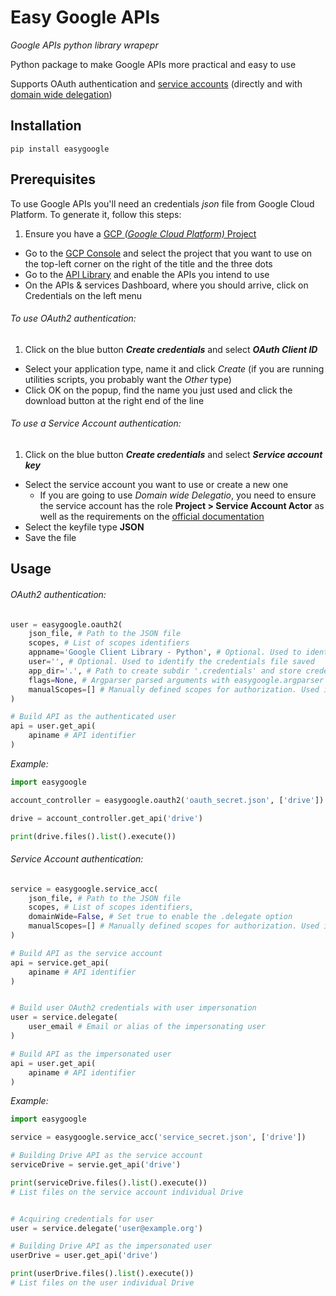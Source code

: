 # Easy Google APIs
_Google APIs python library wrapepr_

Python package to make Google APIs more practical and easy to use

Supports OAuth authentication and [service accounts](https://developers.google.com/identity/protocols/OAuth2ServiceAccount) (directly and with [domain wide delegation](https://developers.google.com/identity/protocols/OAuth2ServiceAccount#delegatingauthority))

## Installation

    pip install easygoogle

## Prerequisites

To use Google APIs you'll need an credentials _json_ file from Google Cloud Platform.
To generate it, follow this steps:
1. Ensure you have a [GCP _(Google Cloud Platform)_ Project](https://cloud.google.com/resource-manager/docs/creating-managing-projects)
- Go to the [GCP Console](https://console.cloud.google.com) and select the project that you want to use on the top-left corner on the right of the title and the three dots
- Go to the [API Library](https://console.cloud.google.com/apis/library) and enable the APIs you intend to use
- On the APIs & services Dashboard, where you should arrive, click on Credentials on the left menu

###### To use OAuth2 authentication:

1. Click on the blue button **_Create credentials_** and select **_OAuth Client ID_**
- Select your application type, name it and click _Create_ (if you are running utilities scripts, you probably want the _Other_ type)
- Click OK on the popup, find the name you just used and click the download button at the right end of the line

###### To use a Service Account authentication:

1. Click on the blue button **_Create credentials_** and select **_Service account key_**
- Select the service account you want to use or create a new one
  - If you are going to use _Domain wide Delegatio_, you need to ensure the service account has the role **Project > Service Account Actor** as well as the requirements on the [official documentation](https://developers.google.com/identity/protocols/OAuth2ServiceAccount#delegatingauthority)
- Select the keyfile type **JSON**
- Save the file


## Usage

###### OAuth2 authentication:

```Python
user = easygoogle.oauth2(
    json_file, # Path to the JSON file
    scopes, # List of scopes identifiers
    appname='Google Client Library - Python', # Optional. Used to identify the credentials file saved
    user='', # Optional. Used to identify the credentials file saved
    app_dir='.', # Path to create subdir '.credentials' and store credentials files. Defaults to current working directory
    flags=None, # Argparser parsed arguments with easygoogle.argparser as parent. Should be defined whenever the main program uses argparser
    manualScopes=[] # Manually defined scopes for authorization. Used in Single Sign-On with servers that support OAuth authentication
)

# Build API as the authenticated user
api = user.get_api(
    apiname # API identifier
)
```

_Example:_
```Python
import easygoogle

account_controller = easygoogle.oauth2('oauth_secret.json', ['drive'])

drive = account_controller.get_api('drive')

print(drive.files().list().execute())
```

###### Service Account authentication:

```Python
service = easygoogle.service_acc(
    json_file, # Path to the JSON file
    scopes, # List of scopes identifiers,
    domainWide=False, # Set true to enable the .delegate option
    manualScopes=[] # Manually defined scopes for authorization. Used in Single Sign-On with servers that support OAuth authentication
)

# Build API as the service account
api = service.get_api(
    apiname # API identifier
)


# Build user OAuth2 credentials with user impersonation
user = service.delegate(
    user_email # Email or alias of the impersonating user
)

# Build API as the impersonated user
api = user.get_api(
    apiname # API identifier
)
```

_Example:_
```Python
import easygoogle

service = easygoogle.service_acc('service_secret.json', ['drive'])

# Building Drive API as the service account
serviceDrive = servie.get_api('drive')

print(serviceDrive.files().list().execute())
# List files on the service account individual Drive


# Acquiring credentials for user
user = service.delegate('user@example.org')

# Building Drive API as the impersonated user
userDrive = user.get_api('drive')

print(userDrive.files().list().execute())
# List files on the user individual Drive
```
